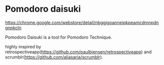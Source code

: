 Pomodoro daisuki
============

https://chrome.google.com/webstore/detail/nbggjgoannejpkpeamcdmnpdngnpkcln


Pomodoro Daisuki is a tool for  Pomodoro Technique.


highly inspired by retrospectiveapp(https://github.com/paulbjensen/retrospectiveapp) and scrumblr(https://github.com/aliasaria/scrumblr).